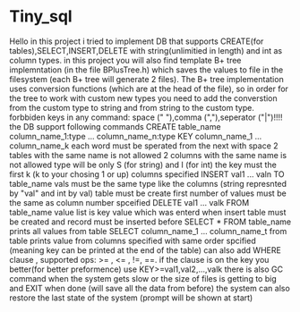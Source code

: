 # Tiny_sql
Hello in this project i tried to implement DB that supports CREATE(for tables),SELECT,INSERT,DELETE with string(unlimitied in length) and int as column types.
in this project you will also find template B+ tree implemntation (in the file BPlusTree.h) which saves the values to file in the filesystem (each B+ tree will generate 2 files).
The B+ tree implementation uses conversion functions (which are at the head of the file), so in order for the tree to work with custom new types you need to add the converstion from the custom type to string and from string to the custom type.
forbbiden keys in any command: space (" "),comma (","),seperator ("|")!!!!
the DB support following commands
CREATE table_name column_name_1:type ... column_name_n:type KEY column_name_1 ... column_name_k
  each word must be sperated from the next with space
  2 tables with the same name is not allowed
  2 columns with the same name is not allowed
  type will be only S (for string) and I (for int) 
  the key must the first k (k to your chosing 1 or up) columns specified
INSERT val1 ... valn TO table_name
  vals must be the same type like the columns (string represnted by "val" and int by val)
  table must be create first
  number of values must be the same as column number spceified
DELETE val1 ... valk FROM table_name
  value list is key value which was enterd when insert
  table must be created and record must be inserted before
SELECT * FROM table_name
  prints all values from table 
SELECT column_name_1 ... column_name_t from table
  prints value from columns specified with same order spcified (meaning key can be printed at the end of the table)
can also add WHERE clause , supported ops: >= , <= , !=, ==. if the clause is on the key you better(for better preformence) use KEY>=val1,val2,...,valk
there is also GC command when the system gets slow or the size of files is getting to big and EXIT when done (will save all the data from before) 
the system can also restore the last state of the system (prompt will be shown at start)

  
